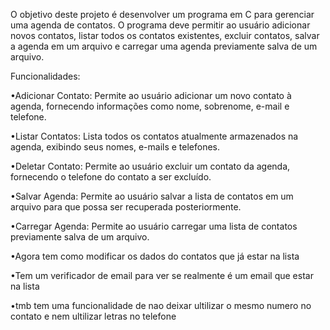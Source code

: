 O objetivo deste projeto é desenvolver um programa em C para gerenciar uma agenda de contatos.
O programa deve permitir ao usuário adicionar novos contatos, listar todos os contatos existentes, excluir contatos,
salvar a agenda em um arquivo e carregar uma agenda previamente salva de um arquivo.


Funcionalidades:

•Adicionar Contato: Permite ao usuário adicionar um novo contato à agenda, fornecendo informações como nome, sobrenome, e-mail e telefone.

•Listar Contatos: Lista todos os contatos atualmente armazenados na agenda, exibindo seus nomes, e-mails e telefones.

•Deletar Contato: Permite ao usuário excluir um contato da agenda, fornecendo o telefone do contato a ser excluído.

•Salvar Agenda: Permite ao usuário salvar a lista de contatos em um arquivo para que possa ser recuperada posteriormente.

•Carregar Agenda: Permite ao usuário carregar uma lista de contatos previamente salva de um arquivo.

•Agora tem como modificar os dados do contatos que já estar na lista

•Tem um verificador de email para ver se realmente é um email que estar na lista

•tmb tem uma funcionalidade de nao deixar ultilizar o mesmo numero no contato e nem ultilizar letras no telefone
